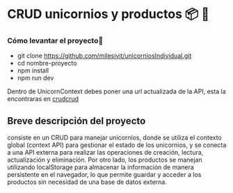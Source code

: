# CRUD unicornios y productos 📦 🦄

### Cómo levantar el proyecto🤔
- git clone https://github.com/milesivit/unicorniosIndividual.git
- cd nombre-proyecto
- npm install
- npm run dev

Dentro de UnicornContext debes poner una url actualizada de la API, esta la encontraras en [crudcrud](https://crudcrud.com/)

## Breve descripción del proyecto 
consiste en un CRUD para manejar unicornios, donde se utiliza el contexto global (context API) para gestionar el estado de los unicornios, y se conecta a una API externa para realizar las operaciones de creación, lectura, actualización y eliminación. Por otro lado, los productos se manejan utilizando localStorage para almacenar la información de manera persistente en el navegador, lo que permite guardar y acceder a los productos sin necesidad de una base de datos externa.
